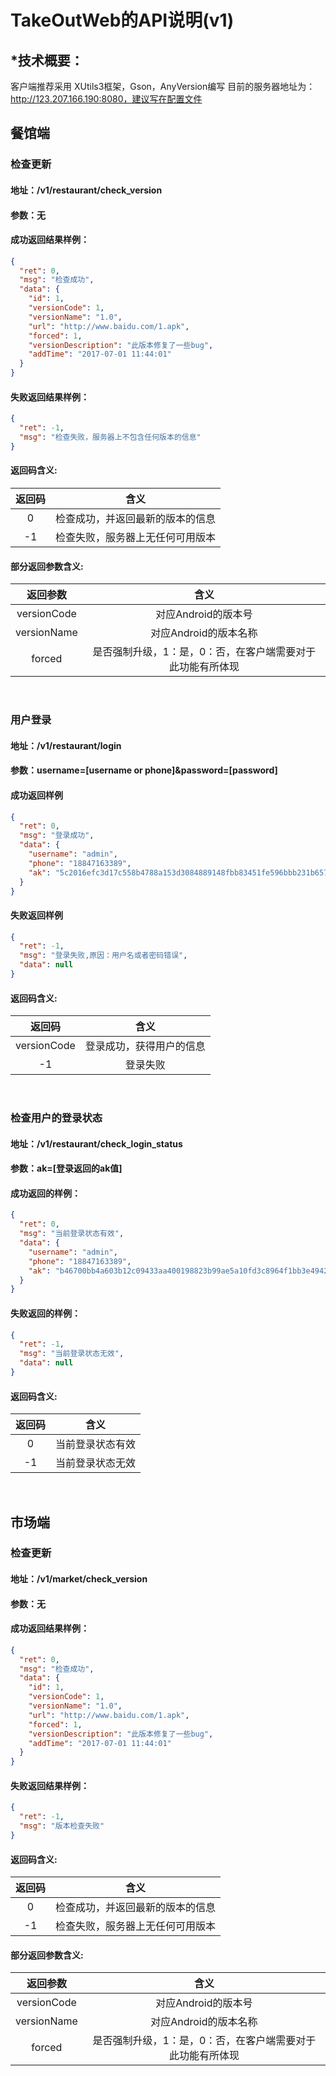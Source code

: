 # TakeOutWeb的API说明(v1)
## *技术概要：
客户端推荐采用
XUtils3框架，Gson，AnyVersion编写
目前的服务器地址为：http://123.207.166.190:8080，建议写在配置文件

## 餐馆端
### 检查更新
#### 地址：/v1/restaurant/check_version
#### 参数：无
#### 成功返回结果样例：
```json
{
  "ret": 0,
  "msg": "检查成功",
  "data": {
    "id": 1,
    "versionCode": 1,
    "versionName": "1.0",
    "url": "http://www.baidu.com/1.apk",
    "forced": 1,
    "versionDescription": "此版本修复了一些bug",
    "addTime": "2017-07-01 11:44:01"
  }
}
```
#### 失败返回结果样例：
```json
{
  "ret": -1,
  "msg": "检查失败，服务器上不包含任何版本的信息"
}
```
#### 返回码含义:
| 返回码        | 含义   |
| :----: | :----:  |
|  0     | 检查成功，并返回最新的版本的信息   |
| -1     | 检查失败，服务器上无任何可用版本   |

#### 部分返回参数含义:
| 返回参数        | 含义   |
| :----: | :----:  |
|  versionCode     | 对应Android的版本号   |
|  versionName     | 对应Android的版本名称   |
|  forced     |  是否强制升级，1：是，0：否，在客户端需要对于此功能有所体现 |

<br>

### 用户登录
#### 地址：/v1/restaurant/login
#### 参数：username=[username or phone]&password=[password]
#### 成功返回样例
```json
{
  "ret": 0,
  "msg": "登录成功",
  "data": {
    "username": "admin",
    "phone": "18847163389",
    "ak": "5c2016efc3d17c558b4788a153d3084889148fbb83451fe596bbb231b65780c275bbaafe8f7964257caf0726f2047a49"
  }
}
```
#### 失败返回样例
```json
{
  "ret": -1,
  "msg": "登录失败,原因：用户名或者密码错误",
  "data": null
}
```
#### 返回码含义:
| 返回码        | 含义   |
| :----: | :----:  |
|  versionCode    | 登录成功，获得用户的信息   |
| -1     | 登录失败   |

<br>

### 检查用户的登录状态
#### 地址：/v1/restaurant/check_login_status
#### 参数：ak=[登录返回的ak值]
#### 成功返回的样例：
```json
{
  "ret": 0,
  "msg": "当前登录状态有效",
  "data": {
    "username": "admin",
    "phone": "18847163389",
    "ak": "b46700bb4a603b12c09433aa400198823b99ae5a10fd3c8964f1bb3e4942d7fbefb8abad454bfb45dabe75def4a10d80"
  }
}
```
#### 失败返回的样例：
```json
{
  "ret": -1,
  "msg": "当前登录状态无效",
  "data": null
}
```
#### 返回码含义:
| 返回码        | 含义   |
| :----: | :----:  |
|  0     | 当前登录状态有效   |
| -1     | 当前登录状态无效   |

<br>

## 市场端
### 检查更新
#### 地址：/v1/market/check_version
#### 参数：无
#### 成功返回结果样例：
```json
{
  "ret": 0,
  "msg": "检查成功",
  "data": {
    "id": 1,
    "versionCode": 1,
    "versionName": "1.0",
    "url": "http://www.baidu.com/1.apk",
    "forced": 1,
    "versionDescription": "此版本修复了一些bug",
    "addTime": "2017-07-01 11:44:01"
  }
}
```
#### 失败返回结果样例：
```json
{
  "ret": -1,
  "msg": "版本检查失败"
}
```
#### 返回码含义:
| 返回码        | 含义   |
| :----: | :----:  |
|  0     | 检查成功，并返回最新的版本的信息   |
| -1     | 检查失败，服务器上无任何可用版本   |

#### 部分返回参数含义:
| 返回参数        | 含义   |
| :----: | :----:  |
|  versionCode     | 对应Android的版本号   |
|  versionName     | 对应Android的版本名称   |
|  forced     |  是否强制升级，1：是，0：否，在客户端需要对于此功能有所体现 |

<br> 
